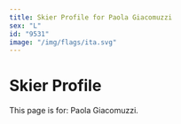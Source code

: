 ```yaml
---
title: Skier Profile for Paola Giacomuzzi
sex: "L"
id: "9531"
image: "/img/flags/ita.svg" 
---
```


# Skier Profile

This page is for: Paola Giacomuzzi.
    